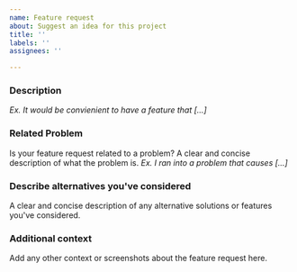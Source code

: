 ```yaml
---
name: Feature request
about: Suggest an idea for this project
title: ''
labels: ''
assignees: ''

---
```


### Description
*Ex. It would be convienient to have a feature that [...]*

### Related Problem
Is your feature request related to a problem? A clear and concise description of what the problem is. 
*Ex. I ran into a problem that causes [...]*

### Describe alternatives you've considered
A clear and concise description of any alternative solutions or features you've considered.

### Additional context
Add any other context or screenshots about the feature request here.
